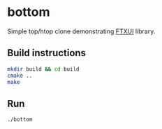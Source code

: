 # bottom

Simple top/htop clone demonstrating [FTXUI](https://github.com/ArthurSonzogni/FTXUI) library.

## Build instructions

```bash
mkdir build && cd build
cmake ..
make
```

## Run
```bash
./bottom
```

